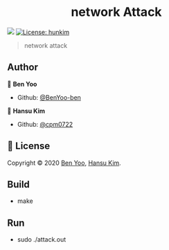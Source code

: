 <h1 align="center">network Attack</h1>
<p>
  <img src="https://img.shields.io/badge/version-1.0.0-blue.svg?cacheSeconds=2592000" />
  <a href="https://github.com/hunkim/DeepLearningZeroToAll">
    <img alt="License: hunkim" src="https://img.shields.io/badge/License-hunkim-yellow.svg" target="_blank" />
  </a>
</p>

> network attack 


## Author

👤 **Ben Yoo**

* Github: [@BenYoo-ben](https://github.com/BenYoo-ben)

👤 **Hansu Kim**

* Github: [@cpm0722](https://github.com/cpm0722)

## 📝 License

Copyright © 2020 [Ben Yoo](http://.github.com/BenYoo-ben), [Hansu Kim](https://github.com/cpm0722).<br />

## Build

* make

## Run

* sudo ./attack.out
